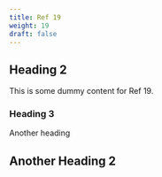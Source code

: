 ```yaml
---
title: Ref 19
weight: 19
draft: false
---
```


## Heading 2

This is some dummy content for Ref 19.

### Heading 3

Another heading

## Another Heading 2

